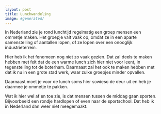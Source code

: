 ```yaml
---
layout: post
title: Lunchwandeling
image: #generated/
---
```


In Nederland zie je rond lunchtijd regelmatig een groep mensen een ommetje maken. Het groepje valt vaak op, omdat ze in een aparte samenstelling of aantallen lopen, of ze lopen over een onooglijk industrieterrein.

Hier heb ik het fenomeen nog niet zo vaak gezien. Dat zal deels te maken hebben met feit dat de een warme lunch zich hier niet voor leent, in tegenstelling tot de boterham. Daarnaast zal het ook te maken hebben met dat ik nu in een grote stad werk, waar zulke groepjes minder opvallen.

Daarnaast moet je voor de lunch soms hier sowieso de deur uit en heb je daarmee je ommetje te pakken.

Wat ik hier wel af en toe zie, is dat mensen tussen de middag gaan sporten. Bijvoorbeeld een rondje hardlopen of even naar de sportschool. Dat heb ik in Nederland dan weer niet meegemaakt.
